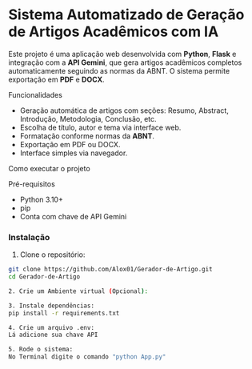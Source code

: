 # Sistema Automatizado de Geração de Artigos Acadêmicos com IA

Este projeto é uma aplicação web desenvolvida com **Python**, **Flask** e integração com a **API Gemini**, que gera artigos acadêmicos completos automaticamente seguindo as normas da ABNT. O sistema permite exportação em **PDF** e **DOCX**.

Funcionalidades

- Geração automática de artigos com seções: Resumo, Abstract, Introdução, Metodologia, Conclusão, etc.
- Escolha de título, autor e tema via interface web.
- Formatação conforme normas da **ABNT**.
- Exportação em PDF ou DOCX.
- Interface simples via navegador.

Como executar o projeto

Pré-requisitos

- Python 3.10+
- pip
- Conta com chave de API Gemini

### Instalação

1. Clone o repositório:
```bash
git clone https://github.com/Alox01/Gerador-de-Artigo.git
cd Gerador-de-Artigo

2. Crie um Ambiente virtual (Opcional):

3. Instale dependências:
pip install -r requirements.txt

4. Crie um arquivo .env:
Lá adicione sua chave API

5. Rode o sistema:
No Terminal digite o comando "python App.py"